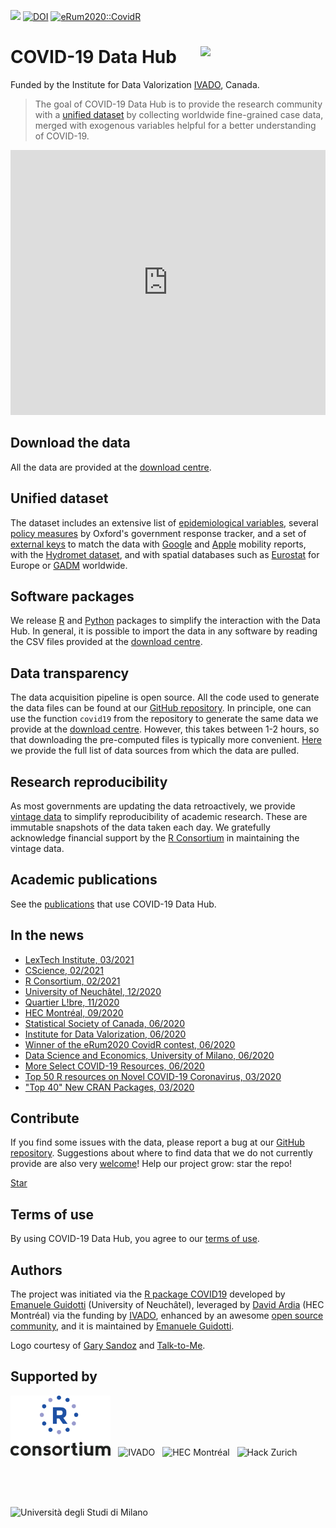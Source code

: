 [![](https://storage.covid19datahub.io/downloads/total.svg)](https://covid19datahub.io/articles/data.html) [![DOI](https://joss.theoj.org/papers/10.21105/joss.02376/status.svg)](https://doi.org/10.21105/joss.02376)
[![eRum2020::CovidR](https://badgen.net/https/runkit.io/erum2020-covidr/badge/branches/master/covid19datahub?cache=300)](https://milano-r.github.io/erum2020-covidr-contest/covid19datahub.html) 

# COVID-19 Data Hub <img src="man/figures/logo.png" width="200" align="right" />

Funded by the Institute for Data Valorization [IVADO](https://ivado.ca/en/), Canada.

> The goal of COVID-19 Data Hub is to provide the research community with a [unified dataset](/articles/data.html) by collecting worldwide fine-grained case data, merged with exogenous variables helpful for a better understanding of COVID-19.

<iframe title="COVID-19 Data Hub" aria-label="Map" id="datawrapper-chart-3dO9Z" src="https://datawrapper.dwcdn.net/3dO9Z/4/" scrolling="no" frameborder="0" style="width: 0; min-width: 100% !important; border: none;" height="424"></iframe><script type="text/javascript">!function(){"use strict";window.addEventListener("message",(function(e){if(void 0!==e.data["datawrapper-height"]){var t=document.querySelectorAll("iframe");for(var a in e.data["datawrapper-height"])for(var r=0;r<t.length;r++){if(t[r].contentWindow===e.source)t[r].style.height=e.data["datawrapper-height"][a]+"px"}}}))}();</script>

## Download the data

All the data are provided at the [download centre](/articles/data.html).

## Unified dataset

The dataset includes an extensive list of [epidemiological variables](/articles/docs.html#epidemiological-variables), several [policy measures](/articles/docs.html#policy-measures) by Oxford's government response tracker, and a set of [external keys](/articles/docs.html#external-keys) to match the data with [Google](https://www.google.com/covid19/mobility/) and [Apple](https://www.apple.com/covid19/mobility) mobility reports, with the [Hydromet dataset](https://github.com/CSSEGISandData/COVID-19_Unified-Dataset/tree/master/Hydromet), and with spatial databases such as [Eurostat](https://ec.europa.eu/eurostat/web/nuts/nuts-maps) for Europe or [GADM](https://gadm.org/) worldwide.

## Software packages

We release [R](/articles/api/r.html) and [Python](/articles/api/python.html) packages to simplify the interaction with the Data Hub. In general, it is possible to import the data in any software by reading the CSV files provided at the [download centre](/articles/data.html).

## Data transparency

The data acquisition pipeline is open source. All the code used to generate the data files can be found at our [GitHub repository](https://github.com/covid19datahub/COVID19/). In principle, one can use the function `covid19` from the repository to generate the same data we provide at the [download centre](/articles/data.html#latest-data). However, this takes between 1-2 hours, so that downloading the pre-computed files is typically more convenient. [Here](/reference/index.html) we provide the full list of data sources from which the data are pulled.

## Research reproducibility

As most governments are updating the data retroactively, we provide [vintage data](/articles/data.html#vintage-data) to simplify reproducibility of academic research. These are immutable snapshots of the data taken each day. We gratefully acknowledge financial support by the [R Consortium](https://www.r-consortium.org/blog/2020/12/14/r-consortium-providing-financial-support-to-covid-19-data-hub-platform) in maintaining the vintage data.

## Academic publications

See the [publications](https://scholar.google.com/scholar?oi=bibs&hl=en&cites=1585537563493742217) that use COVID-19 Data Hub.

## In the news

- [LexTech Institute, 03/2021](https://www.lextechinstitute.ch/covid-19-data-hub/)
- [CScience, 02/2021](http://www.cscience.ca/2021/02/10/exploiter-les-donnees-pour-enrayer-la-pandemie/)
- [R Consortium, 02/2021](https://www.r-consortium.org/blog/2021/02/09/covid-19-data-hub)
- [University of Neuchâtel, 12/2020](https://www.unine.ch/unine/home/pour-les-medias/communiques-de-presse/les-donnees-de-la-covid-19-sur-u.html)
- [Quartier L!bre, 11/2020](https://quartierlibre.ca/regrouper-les-donnees-mondiales-sur-la-covid-19/)
- [HEC Montréal, 09/2020](https://www.hec.ca/en/research/take-a-closer-look/reliable-unified-data.html) 
- [Statistical Society of Canada, 06/2020](https://ssc.ca/en/publications/ssc-liaison/vol-34-3-june-2020/news-hec-montreal)
- [Institute for Data Valorization, 06/2020](<https://ivado.ca/en/covid-19/#phares>)
- [Winner of the eRum2020 CovidR contest, 06/2020](<https://milano-r.github.io/erum2020-covidr-contest/index.html>)
- [Data Science and Economics, University of Milano, 06/2020](<https://dse.cdl.unimi.it/en/avviso/notice-detail/covid-data-analysis>)
- [More Select COVID-19 Resources, 06/2020](https://rviews.rstudio.com/2020/06/03/more-select-covid-19-resources/)
- [Top 50 R resources on Novel COVID-19 Coronavirus, 03/2020](<https://towardsdatascience.com/top-5-r-resources-on-covid-19-coronavirus-1d4c8df6d85f>)
- ["Top 40" New CRAN Packages, 03/2020](<https://rviews.rstudio.com/2020/04/27/march-2020-top-40-new-cran-packages/>)

## Contribute

If you find some issues with the data, please report a bug at our [GitHub repository](https://github.com/covid19datahub/COVID19/issues). Suggestions about where to find data that we do not currently provide are also very [welcome](https://github.com/covid19datahub/COVID19/issues/179)! Help our project grow: star the repo! 

<a class="github-button" href="https://github.com/covid19datahub/COVID19" data-icon="octicon-star" data-size="large" data-show-count="true" aria-label="Star covid19datahub/COVID19 on GitHub">Star</a>
<script async defer src="https://buttons.github.io/buttons.js"></script>

## Terms of use

By using COVID-19 Data Hub, you agree to our [terms of use](/LICENSE.html).

## Authors

The project was initiated via the [R package COVID19](https://CRAN.R-project.org/package=COVID19) developed by [Emanuele Guidotti](https://guidotti.dev/) (University of Neuchâtel), leveraged by [David Ardia](https://ardiad.github.io/) (HEC Montréal) via the funding by [IVADO](https://ivado.ca/en/), enhanced by an awesome [open source community](/articles/contributors.html), and it is maintained by [Emanuele Guidotti](https://guidotti.dev/).

Logo courtesy of [Gary Sandoz](http://www.garysandoz.ch/index.html) and [Talk-to-Me](https://www.talk-to-me.ch/).

## Supported by

<img height="96" src="man/figures/RConsortium.png" alt="R Consortium" style="margin-right:8px"/>
<img height="96" src="man/figures/ivado.png" alt="IVADO" style="margin-right:8px"/>
<img height="96" src="man/figures/hec-montreal.jpg" alt="HEC Montréal" style="display:inline-block;margin-right:8px" />
<img height="96" src="man/figures/hackzurich.jpeg" alt="Hack Zurich" style="display:inline-block;margin-right:8px" />
<img height="96" src="man/figures/unimi.jpg" alt="Università degli Studi di Milano" style="display:inline-block;margin-right:8px" />
